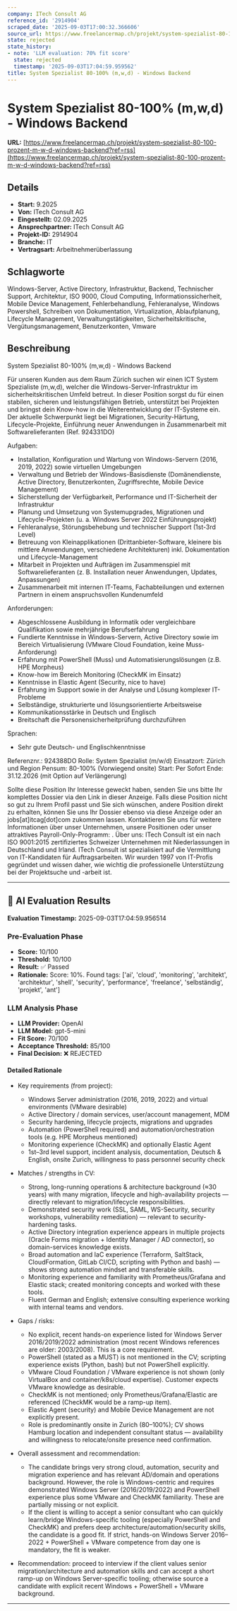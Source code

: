 ```yaml
---
company: ITech Consult AG
reference_id: '2914904'
scraped_date: '2025-09-03T17:00:32.366606'
source_url: https://www.freelancermap.ch/projekt/system-spezialist-80-100-prozent-m-w-d-windows-backend?ref=rss
state: rejected
state_history:
- note: 'LLM evaluation: 70% fit score'
  state: rejected
  timestamp: '2025-09-03T17:04:59.959562'
title: System Spezialist 80-100% (m,w,d) - Windows Backend
---
```



# System Spezialist 80-100% (m,w,d) - Windows Backend
**URL:** [https://www.freelancermap.ch/projekt/system-spezialist-80-100-prozent-m-w-d-windows-backend?ref=rss](https://www.freelancermap.ch/projekt/system-spezialist-80-100-prozent-m-w-d-windows-backend?ref=rss)
## Details
- **Start:** 9.2025
- **Von:** ITech Consult AG
- **Eingestellt:** 02.09.2025
- **Ansprechpartner:** ITech Consult AG
- **Projekt-ID:** 2914904
- **Branche:** IT
- **Vertragsart:** Arbeitnehmerüberlassung

## Schlagworte
Windows-Server, Active Directory, Infrastruktur, Backend, Technischer Support, Architektur, ISO 9000, Cloud Computing, Informationssicherheit, Mobile Device Management, Fehlerbehandlung, Fehleranalyse, Windows Powershell, Schreiben von Dokumentation, Virtualization, Ablaufplanung, Lifecycle Management, Verwaltungstätigkeiten, Sicherheitskritische, Vergütungsmanagement, Benutzerkonten, Vmware

## Beschreibung
System Spezialist 80-100% (m,w,d) - Windows Backend

Für unseren Kunden aus dem Raum Zürich suchen wir einen ICT System Spezialiste (m,w,d), welcher die Windows-Server-Infrastruktur im sicherheitskritischen Umfeld betreut. In dieser Position sorgst du für einen stabilen, sicheren und leistungsfähigen Betrieb, unterstützt bei Projekten und bringst dein Know-how in die Weiterentwicklung der IT-Systeme ein. Der aktuelle Schwerpunkt liegt bei Migrationen, Security-Härtung, Lifecycle-Projekte, Einführung neuer Anwendungen in Zusammenarbeit mit Softwarelieferanten (Ref. 924331DO)

Aufgaben:
* Installation, Konfiguration und Wartung von Windows-Servern (2016, 2019, 2022) sowie virtuellen Umgebungen
* Verwaltung und Betrieb der Windows-Basisdienste (Domänendienste, Active Directory, Benutzerkonten, Zugriffsrechte, Mobile Device Management)
* Sicherstellung der Verfügbarkeit, Performance und IT-Sicherheit der Infrastruktur
* Planung und Umsetzung von Systemupgrades, Migrationen und Lifecycle-Projekten (u. a. Windows Server 2022 Einführungsprojekt)
* Fehleranalyse, Störungsbehebung und technischer Support (1st-3rd Level)
* Betreuung von Kleinapplikationen (Drittanbieter-Software, kleinere bis mittlere Anwendungen, verschiedene Architekturen) inkl. Dokumentation und Lifecycle-Management
* Mitarbeit in Projekten und Aufträgen im Zusammenspiel mit Softwarelieferanten (z. B. Installation neuer Anwendungen, Updates, Anpassungen)
* Zusammenarbeit mit internen IT-Teams, Fachabteilungen und externen Partnern in einem anspruchsvollen Kundenumfeld

Anforderungen:
* Abgeschlossene Ausbildung in Informatik oder vergleichbare Qualifikation sowie mehrjährige Berufserfahrung
* Fundierte Kenntnisse in Windows-Servern, Active Directory sowie im Bereich Virtualisierung (VMware Cloud Foundation, keine Muss-Anforderung)
* Erfahrung mit PowerShell (Muss) und Automatisierungslösungen (z.B. HPE Morpheus)
* Know-how im Bereich Monitoring (CheckMK im Einsatz)
* Kenntnisse in Elastic Agent (Security, nice to have)
* Erfahrung im Support sowie in der Analyse und Lösung komplexer IT-Probleme
* Selbständige, strukturierte und lösungsorientierte Arbeitsweise
* Kommunikationsstärke in Deutsch und Englisch
* Breitschaft die Personensicherheitprüfung durchzuführen

Sprachen:
* Sehr gute Deutsch- und Englischkenntnisse

Referenznr.: 924388DO
Rolle: System Spezialist (m/w/d)
Einsatzort: Zürich und Region
Pensum: 80-100% (Vorwiegend onsite)
Start: Per Sofort
Ende: 31.12.2026 (mit Option auf Verlängerung)

Sollte diese Position Ihr Interesse geweckt haben, senden Sie uns bitte Ihr komplettes Dossier via den Link in dieser Anzeige. Falls diese Position nicht so gut zu Ihrem Profil passt und Sie sich wünschen, andere Position direkt zu erhalten, können Sie uns Ihr Dossier ebenso via diese Anzeige oder an jobs[at]itcag[dot]com zukommen lassen. Kontaktieren Sie uns für weitere Informationen über unser Unternehmen, unsere Positionen oder unser attraktives Payroll-Only-Programm: .
Über uns:
ITech Consult ist ein nach ISO 9001:2015 zertifiziertes Schweizer Unternehmen mit Niederlassungen in Deutschland und Irland. ITech Consult ist spezialisiert auf die Vermittlung von IT-Kandidaten für Auftragsarbeiten. Wir wurden 1997 von IT-Profis gegründet und wissen daher, wie wichtig die professionelle Unterstützung bei der Projektsuche und -arbeit ist.

---

## 🤖 AI Evaluation Results

**Evaluation Timestamp:** 2025-09-03T17:04:59.956514

### Pre-Evaluation Phase
- **Score:** 10/100
- **Threshold:** 10/100
- **Result:** ✅ Passed
- **Rationale:** Score: 10%. Found tags: ['ai', 'cloud', 'monitoring', 'architekt', 'architektur', 'shell', 'security', 'performance', 'freelance', 'selbständig', 'projekt', 'ant']

### LLM Analysis Phase
- **LLM Provider:** OpenAI
- **LLM Model:** gpt-5-mini
- **Fit Score:** 70/100
- **Acceptance Threshold:** 85/100
- **Final Decision:** ❌ REJECTED

#### Detailed Rationale
- Key requirements (from project):
  - Windows Server administration (2016, 2019, 2022) and virtual environments (VMware desirable)
  - Active Directory / domain services, user/account management, MDM
  - Security hardening, lifecycle projects, migrations and upgrades
  - Automation (PowerShell required) and automation/orchestration tools (e.g. HPE Morpheus mentioned)
  - Monitoring experience (CheckMK) and optionally Elastic Agent
  - 1st–3rd level support, incident analysis, documentation, Deutsch & English, onsite Zurich, willingness to pass personnel security check

- Matches / strengths in CV:
  - Strong, long-running operations & architecture background (≈30 years) with many migration, lifecycle and high-availability projects — directly relevant to migration/lifecycle responsibilities.
  - Demonstrated security work (SSL, SAML, WS-Security, security workshops, vulnerability remediation) — relevant to security-hardening tasks.
  - Active Directory integration experience appears in multiple projects (Oracle Forms migration + Identity Manager / AD connector), so domain-services knowledge exists.
  - Broad automation and IaC experience (Terraform, SaltStack, CloudFormation, GitLab CI/CD, scripting with Python and bash) — shows strong automation mindset and transferable skills.
  - Monitoring experience and familiarity with Prometheus/Grafana and Elastic stack; created monitoring concepts and worked with these tools.
  - Fluent German and English; extensive consulting experience working with internal teams and vendors.

- Gaps / risks:
  - No explicit, recent hands-on experience listed for Windows Server 2016/2019/2022 administration (most recent Windows references are older: 2003/2008). This is a core requirement.
  - PowerShell (stated as a MUST) is not mentioned in the CV; scripting experience exists (Python, bash) but not PowerShell explicitly.
  - VMware Cloud Foundation / VMware experience is not shown (only VirtualBox and container/k8s/cloud expertise). Customer expects VMware knowledge as desirable.
  - CheckMK is not mentioned; only Prometheus/Grafana/Elastic are referenced (CheckMK would be a ramp-up item).
  - Elastic Agent (security) and Mobile Device Management are not explicitly present.
  - Role is predominantly onsite in Zurich (80–100%); CV shows Hamburg location and independent consultant status — availability and willingness to relocate/onsite presence need confirmation.

- Overall assessment and recommendation:
  - The candidate brings very strong cloud, automation, security and migration experience and has relevant AD/domain and operations background. However, the role is Windows-centric and requires demonstrated Windows Server (2016/2019/2022) and PowerShell experience plus some VMware and CheckMK familiarity. These are partially missing or not explicit.
  - If the client is willing to accept a senior consultant who can quickly learn/bridge Windows-specific tooling (especially PowerShell and CheckMK) and prefers deep architecture/automation/security skills, the candidate is a good fit. If strict, hands-on Windows Server 2016–2022 + PowerShell + VMware competence from day one is mandatory, the fit is weaker.

- Recommendation: proceed to interview if the client values senior migration/architecture and automation skills and can accept a short ramp-up on Windows Server-specific tooling; otherwise source a candidate with explicit recent Windows + PowerShell + VMware background.

---
